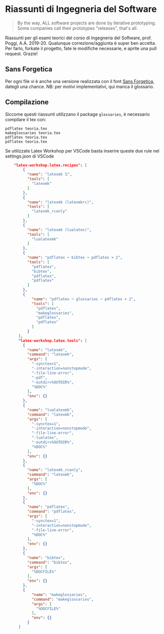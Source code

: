 # Riassunti di Ingegneria del Software
>By the way, ALL software projects are done by iterative prototyping.
>Some companies call their prototypes "releases", that's all.

Riassunti per gli esami teorici del corso di Ingegneria del Software, prof. Poggi, A.A. 2019-20.
Qualunque correzione/aggiunta è super ben accetta. Per farlo, forkate il progetto, fate le modifiche necessarie, e aprite una pull request.
Grazie!

## Sans Forgetica
Per ogni file vi è anche una versione realizzata con il font [Sans Forgetica](https://sansforgetica.rmit/), dategli una chance. NB: per motivi implementativi, qui manca il glossario.

## Compilazione
Siccome questi riassunti utilizzano il package `glossaries`, è necessario compilare il tex con:
```
pdflatex teoria.tex
makeglossaries teoria.tex
pdflatex teoria.tex
pdflatex teoria.tex
```

Se utilizzate Latex Workshop per VSCode basta inserire queste due rule nel settings.json di VSCode
```json
    "latex-workshop.latex.recipes": [
        {
          "name": "latexmk 🔃",
          "tools": [
            "latexmk"
          ]
        },
        {
          "name": "latexmk (latexmkrc)",
          "tools": [
            "latexmk_rconly"
          ]
        },
        {
          "name": "latexmk (lualatex)",
          "tools": [
            "lualatexmk"
          ]
        },
        {
          "name": "pdflatex ➞ bibtex ➞ pdflatex × 2",
          "tools": [
            "pdflatex",
            "bibtex",
            "pdflatex",
            "pdflatex"
          ]
        },        
        {
            "name": "pdflatex ➞ glossaries ➞ pdflatex × 2",
            "tools": [
              "pdflatex",
              "makeglossaries",
              "pdflatex",
              "pdflatex"
            ]
          }
      ],
      "latex-workshop.latex.tools": [
        {
          "name": "latexmk",
          "command": "latexmk",
          "args": [
            "-synctex=1",
            "-interaction=nonstopmode",
            "-file-line-error",
            "-pdf",
            "-outdir=%OUTDIR%",
            "%DOC%"
          ],
          "env": {}
        },
        {
          "name": "lualatexmk",
          "command": "latexmk",
          "args": [
            "-synctex=1",
            "-interaction=nonstopmode",
            "-file-line-error",
            "-lualatex",
            "-outdir=%OUTDIR%",
            "%DOC%"
          ],
          "env": {}
        },
        {
          "name": "latexmk_rconly",
          "command": "latexmk",
          "args": [
            "%DOC%"
          ],
          "env": {}
        },
        {
          "name": "pdflatex",
          "command": "pdflatex",
          "args": [
            "-synctex=1",
            "-interaction=nonstopmode",
            "-file-line-error",
            "%DOC%"
          ],
          "env": {}
        },
        {
          "name": "bibtex",
          "command": "bibtex",
          "args": [
            "%DOCFILE%"
          ],
          "env": {}
        },
        {
            "name": "makeglossaries",
            "command": "makeglossaries",
            "args": [
              "%DOCFILE%"
            ],
            "env": {}
          }
      ]
```

